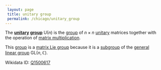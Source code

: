 ```yaml
---
 layout: page
 title: unitary group
 permalink: /chicago/unitary_group
---
```


The **[unitary](https://defsmath.github.io/DefsMath/unitary_matrix) [group](https://defsmath.github.io/DefsMath/group)** $\text{U}(n)$ is the [group](https://defsmath.github.io/DefsMath/group) of $n\times n$ [unitary](https://defsmath.github.io/DefsMath/###############unitary) matrices together with the operation of [matrix multiplication](https://defsmath.github.io/DefsMath/matrix_multiplication).

This [group](https://defsmath.github.io/DefsMath/group) is a [matrix Lie group](https://defsmath.github.io/DefsMath/matrix_Lie_group) because it is a [subgroup](https://defsmath.github.io/DefsMath/subgroup) of the [general linear group](https://defsmath.github.io/DefsMath/general_linear_group) $\text{GL}(n,\mathbb C)$.

Wikidata ID: [Q1500617](https://www.wikidata.org/wiki/Q1500617)